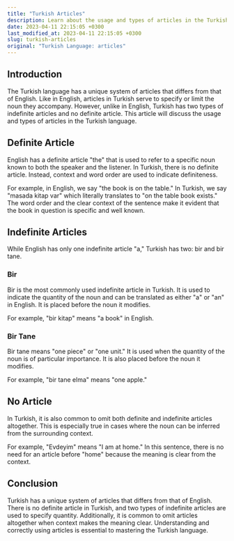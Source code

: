 ```yaml
---
title: "Turkish Articles"
description: Learn about the usage and types of articles in the Turkish language.
date: 2023-04-11 22:15:05 +0300
last_modified_at: 2023-04-11 22:15:05 +0300
slug: turkish-articles
original: "Turkish Language: articles"
---
```

## Introduction

The Turkish language has a unique system of articles that differs from that of English. Like in English, articles in Turkish serve to specify or limit the noun they accompany. However, unlike in English, Turkish has two types of indefinite articles and no definite article. This article will discuss the usage and types of articles in the Turkish language.

## Definite Article

English has a definite article "the" that is used to refer to a specific noun known to both the speaker and the listener. In Turkish, there is no definite article. Instead, context and word order are used to indicate definiteness.

For example, in English, we say "the book is on the table." In Turkish, we say "masada kitap var" which literally translates to "on the table book exists." The word order and the clear context of the sentence make it evident that the book in question is specific and well known.

## Indefinite Articles

While English has only one indefinite article "a," Turkish has two: bir and bir tane.

### Bir

Bir is the most commonly used indefinite article in Turkish. It is used to indicate the quantity of the noun and can be translated as either "a" or "an" in English. It is placed before the noun it modifies.

For example, "bir kitap" means "a book" in English.

### Bir Tane

Bir tane means "one piece" or "one unit." It is used when the quantity of the noun is of particular importance. It is also placed before the noun it modifies.

For example, "bir tane elma" means "one apple."

## No Article

In Turkish, it is also common to omit both definite and indefinite articles altogether. This is especially true in cases where the noun can be inferred from the surrounding context.

For example, "Evdeyim" means "I am at home." In this sentence, there is no need for an article before "home" because the meaning is clear from the context.

## Conclusion

Turkish has a unique system of articles that differs from that of English. There is no definite article in Turkish, and two types of indefinite articles are used to specify quantity. Additionally, it is common to omit articles altogether when context makes the meaning clear. Understanding and correctly using articles is essential to mastering the Turkish language.